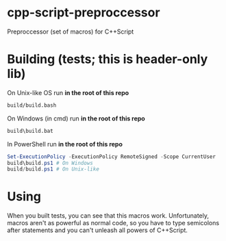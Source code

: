 # cpp-script-preproccessor
Preproccessor (set of macros) for C++Script
# Building (tests; this is header-only lib)
On Unix-like OS run **in the root of this repo**
```bash
build/build.bash
```
On Windows (in cmd) run **in the root of this repo**
```bat
build\build.bat
```
In PowerShell run **in the root of this repo**
```PowerShell
Set-ExecutionPolicy -ExecutionPolicy RemoteSigned -Scope CurrentUser
build\build.ps1 # On Windows
build/build.ps1 # On Unix-like
```
# Using
When you built tests, you can see that this macros work. Unfortunately, macros aren't as powerful as normal code, so you have to type semicolons after statements and you can't unleash all powers of C++Script.
